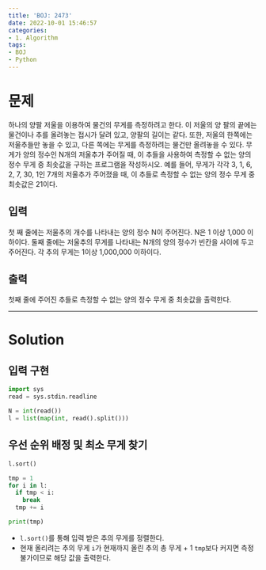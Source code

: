 ```yaml
---
title: 'BOJ: 2473'
date: 2022-10-01 15:46:57
categories:
- 1. Algorithm
tags:
- BOJ
- Python
---
```

# 문제

하나의 양팔 저울을 이용하여 물건의 무게를 측정하려고 한다. 이 저울의 양 팔의 끝에는 물건이나 추를 올려놓는 접시가 달려 있고, 양팔의 길이는 같다. 또한, 저울의 한쪽에는 저울추들만 놓을 수 있고, 다른 쪽에는 무게를 측정하려는 물건만 올려놓을 수 있다.
무게가 양의 정수인 N개의 저울추가 주어질 때, 이 추들을 사용하여 측정할 수 없는 양의 정수 무게 중 최솟값을 구하는 프로그램을 작성하시오.
예를 들어, 무게가 각각 3, 1, 6, 2, 7, 30, 1인 7개의 저울추가 주어졌을 때, 이 추들로 측정할 수 없는 양의 정수 무게 중 최솟값은 21이다. 

## 입력

첫 째 줄에는 저울추의 개수를 나타내는 양의 정수 N이 주어진다. N은 1 이상 1,000 이하이다. 둘째 줄에는 저울추의 무게를 나타내는 N개의 양의 정수가 빈칸을 사이에 두고 주어진다. 각 추의 무게는 1이상 1,000,000 이하이다.

## 출력

첫째 줄에 주어진 추들로 측정할 수 없는 양의 정수 무게 중 최솟값을 출력한다.

<!-- More -->

***

# Solution

## 입력 구현

~~~python
import sys
read = sys.stdin.readline

N = int(read())
l = list(map(int, read().split()))
~~~

## 우선 순위 배정 및 최소 무게 찾기

~~~python
l.sort()

tmp = 1
for i in l:
  if tmp < i:
    break
  tmp += i

print(tmp)
~~~

+ `l.sort()`를 통해 입력 받은 추의 무게를 정렬한다.
+ 현재 올리려는 추의 무게 `i`가 현재까지 올린 추의 총 무게 + 1 `tmp`보다 커지면 측정 불가이므로 해당 값을 출력한다.